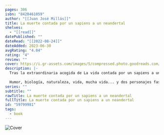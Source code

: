 ```yaml
---
pages: 306
isbn: "8420461059"
author: "[[Juan José Millás]]"
title: La muerte contada por un sapiens a un neandertal
shelves:
  - "[[read]]"
datePublished: ""
dateRead: "[[2022-08-24]]"
dateAdded: 2023-06-30
avgRating: "4.04"
rating: "4"
review: ""
cover: https://i.gr-assets.com/images/S/compressed.photo.goodreads.com/books/1639218690l/59799981.jpg
description: |-
  Tras la extraordinaria acogida de La vida contada por un sapiens a un neandertal, el tándem más brillante de la literatura española vuelve a deslumbrar al lector abordando temas como la muerte y la eternidad, la longevidad, la enfermedad, el envejecimiento, la selección natural, la muerte programada y la supervivencia.  
    
  Humor, biología, naturaleza, vida, mucha vida... y dos personajes fascinantes, el sapiens y el neandertal, que nos sorprenden en cada página con sus agudas reflexiones sobre cómo nos ha tratado la evolución como especie. Y también como individuos.
series: ""
subtitle: ""
rawTitle: La muerte contada por un sapiens a un neandertal
fullTitle: La muerte contada por un sapiens a un neandertal
id: "59799981"
tags:
  - book
---
```

![Cover](https:&#x2F;&#x2F;i.gr-assets.com&#x2F;images&#x2F;S&#x2F;compressed.photo.goodreads.com&#x2F;books&#x2F;1639218690l&#x2F;59799981.jpg)
